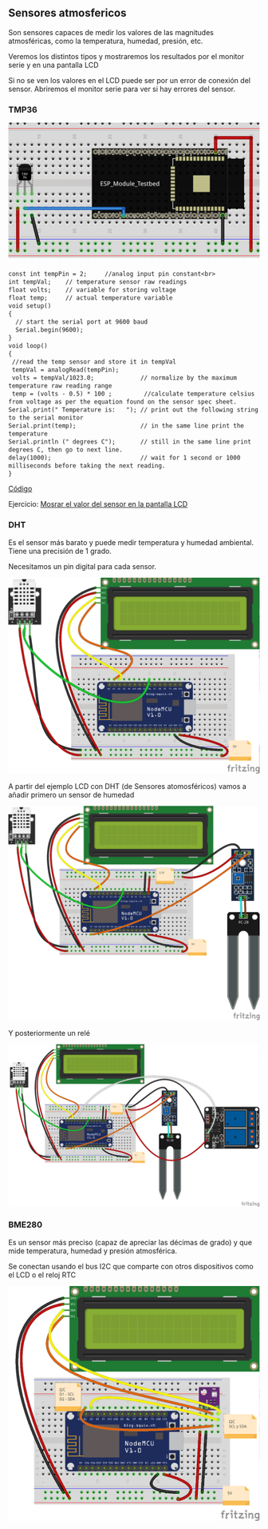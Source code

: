 ## Sensores atmosfericos

Son sensores capaces de medir los valores de las magnitudes atmosféricas, como la temperatura, humedad, presión, etc.

Veremos los distintos tipos y mostraremos los resultados por el monitor serie y en una pantalla LCD

Si no se ven los valores en el LCD puede ser por un error de conexión del sensor. Abriremos el monitor serie para ver si hay errores del sensor.


### TMP36

![](./images/TMP36.png)

```
const int tempPin = 2;     //analog input pin constant<br>
int tempVal;    // temperature sensor raw readings
float volts;    // variable for storing voltage 
float temp;     // actual temperature variable
void setup()
{
  // start the serial port at 9600 baud
  Serial.begin(9600);
}
void loop()
{
 //read the temp sensor and store it in tempVal
 tempVal = analogRead(tempPin);
 volts = tempVal/1023.0;             // normalize by the maximum temperature raw reading range
 temp = (volts - 0.5) * 100 ;         //calculate temperature celsius from voltage as per the equation found on the sensor spec sheet.
Serial.print(" Temperature is:   "); // print out the following string to the serial monitor
Serial.print(temp);                  // in the same line print the temperature
Serial.println (" degrees C");       // still in the same line print degrees C, then go to next line.
delay(1000);                         // wait for 1 second or 1000 milliseconds before taking the next reading. 
}
```

[Código](https://github.com/javacasm/CursoIOTCo/blob/main/codigo/3.6.1.TMP36/3.6.1.TMP36.ino)

Ejercicio: [Mosrar el valor del sensor en la pantalla LCD](https://github.com/javacasm/CursoIOTCo/blob/main/codigo/3.6.2.LCD_temperatura/3.6.2.LCD_temperatura.ino)

### DHT

Es el sensor más barato y puede medir temperatura y humedad ambiental. Tiene una precisión de 1 grado.

Necesitamos un pin digital para cada sensor.

![](./images/LCD_DHT_bb.png)


A partir del ejemplo LCD con DHT (de Sensores atomosféricos) vamos a añadir primero un sensor de humedad

![](https://raw.githubusercontent.com/javacasm/IOT4Mentors/master/images/LCD_DHT_Humedad_bb.png)

Y posteriormente un relé

![](https://raw.githubusercontent.com/javacasm/IOT4Mentors/master/images/LCD_DHT_Humedad_Rele_bb.png)



### BME280

Es un sensor más preciso (capaz de apreciar las décimas de grado) y que mide temperatura, humedad y presión atmosférica.

Se conectan usando el bus I2C  que comparte con otros dispositivos como el LCD o el reloj RTC

![](./images/LCD_BME280_bb.png)


